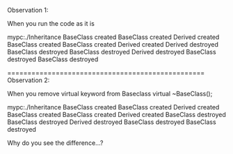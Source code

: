 Observation 1:

When you run the code as it is

mypc:./Inheritance
BaseClass created
BaseClass created
Derived created
BaseClass created
BaseClass created
Derived created
Derived destroyed
BaseClass destroyed
BaseClass destroyed
Derived destroyed
BaseClass destroyed
BaseClass destroyed


=================================================
Observation 2:

When you remove virtual keyword from Baseclass virtual ~BaseClass();

mypc:./Inheritance
BaseClass created
BaseClass created
Derived created
BaseClass created
BaseClass created
Derived created
BaseClass destroyed
BaseClass destroyed
Derived destroyed
BaseClass destroyed
BaseClass destroyed



Why do you see the difference...?

